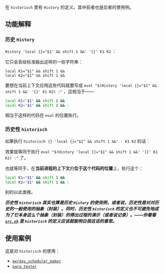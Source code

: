 在 `historisch` 里有 `History` 的定义。其中前者也是后者的使用例。

## 功能解释

### 历史 `History`

`History 'local {}="$1" && shift 1 &&' '{}' K1 K2` ：

它只会丢给标准输出这样的一些字符串：

~~~ text
local K1="$1" && shift 1 &&
local K2="$1" && shift 1 &&
~~~

要想在当前上下文应用这些代码就要写成 `eval "$(History 'local {}="$1" && shift 1 &&' '{}' K1 K2) :"` ，这相当于——

~~~ sh
local K1="$1" && shift 1 &&
local K2="$1" && shift 1 && :
~~~

相当于这样的代码在 `eval` 的位置执行。

### 历史性 `historisch`


如果执行 `historisch {} 'local {}="$1" && shift 1 &&' : K1 K2` 的话：

效果就等同于执行 `eval "$(History 'local {}="$1" && shift 1 &&' '{}' K1 K2) :"` 了。

也就等同于，在**当前进程的上下文**的**位于这个代码的位置**上，执行这个：

~~~ sh
local K1="$1" && shift 1 &&
local K2="$1" && shift 1 && :
~~~

别的以此类推。

***历史性 `historisch` 其实也算是历史 `History` 的使用例，或者说，历史性是对对历史的一般使用的抽象（封装）。同时，历史性 `historisch` 的定义也不可避免地成为了它本身这么个抽象（封装）的得出过程的演示（或者说记录）。——你看看 [`src.sh`](src.sh) 里 `historisch` 的定义应该就能明白我这话的意思。***

## 使用案例

这是对 `historisch` 的使用：

- [`perday_scheduler_maker`](perday_scheduler_maker)
- [`para_tester`](para_tester)

